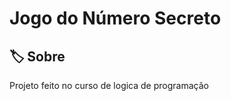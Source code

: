 <h1> Jogo do Número Secreto </h1>

<h2> 🏷️ Sobre</h2>
<p> Projeto feito no curso de logica de programação</p>
